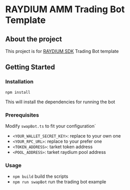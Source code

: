 # RAYDIUM AMM Trading Bot Template

## About the project
This project is for [RAYDIUM SDK](https://github.com/raydium-io/raydium-sdk) Trading Bot template

## Getting Started
### Installation

`npm install`

This will install the dependencies for running the bot

### Prerequisites
Modify `swapBot.ts` to fit your configuration`

- `<YOUR_WALLET_SECRET_KEY>`: replace to your own one
- `<YOUR_RPC_URL>`: replace to your prefer one
- `<TOKEN_ADDRESS>`: tarket token address
- `<POOL_ADDRESS>`: tarket raydium pool address

### Usage

- `npm build` build the scripts
- `npm run swapBot` run the trading bot example


